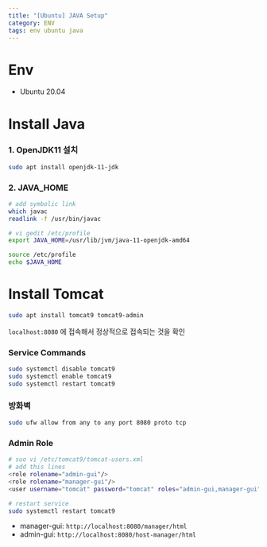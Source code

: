```yaml
---
title: "[Ubuntu] JAVA Setup"
category: ENV
tags: env ubuntu java
---
```


<!--more-->

# Env

- Ubuntu 20.04

# Install Java 

### 1. OpenJDK11 설치

```sh
sudo apt install openjdk-11-jdk
```

### 2. JAVA_HOME

```sh
# add symbolic link
which javac
readlink -f /usr/bin/javac

# vi gedit /etc/profile
export JAVA_HOME=/usr/lib/jvm/java-11-openjdk-amd64

source /etc/profile
echo $JAVA_HOME
```

# Install Tomcat

```sh
sudo apt install tomcat9 tomcat9-admin
```

`localhost:8080` 에 접속해서 정상적으로 접속되는 것을 확인

### Service Commands

```sh
sudo systemctl disable tomcat9
sudo systemctl enable tomcat9
sudo systemctl restart tomcat9
```

### 방화벽

```sh
sudo ufw allow from any to any port 8080 proto tcp
```

### Admin Role

```sh
# suo vi /etc/tomcat9/tomcat-users.xml
# add this lines
<role rolename="admin-gui"/>
<role rolename="manager-gui"/>
<user username="tomcat" password="tomcat" roles="admin-gui,manager-gui"/>

# restart service
sudo systemctl restart tomcat9
```

- manager-gui: `http://localhost:8080/manager/html` 
- admin-gui: `http://localhost:8080/host-manager/html`
